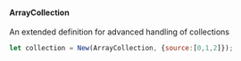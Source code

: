 #### ArrayCollection

An extended definition for advanced handling of collections

```javascript
let collection = New(ArrayCollection, {source:[0,1,2]});
```
